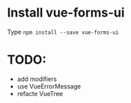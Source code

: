 # Install vue-forms-ui
Type `npm install --save vue-forms-ui`
# TODO:
* add modifiers
* use VueErrorMessage
* refacte VueTree
